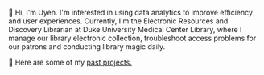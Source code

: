
👋 Hi, I'm Uyen. I'm interested in using data analytics to improve efficiency and user experiences. Currently, I'm the Electronic Resources and Discovery Librarian at Duke University Medical Center Library, where I manage our library electronic collection, troubleshoot access problems for our patrons and conducting library magic daily. 
<p>💼 Here are some of my <a href = "https://github.com/uyenn2/projects">past projects.</a></p>
